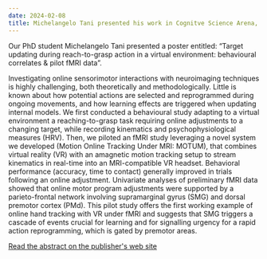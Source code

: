 ```yaml
---
date: 2024-02-08
title: Michelangelo Tani presented his work in Cognitve Science Arena, Brixen, Italy.
---
```

Our PhD student Michelangelo Tani presented a poster entitled: “Target updating during reach-to-grasp action in a virtual environment: behavioural correlates & pilot fMRI data”.

Investigating online sensorimotor interactions with neuroimaging techniques is highly challenging, both theoretically and methodologically. Little is known about how potential actions are selected and reprogrammed during ongoing movements, and how learning effects are triggered when updating internal models. We first conducted a behavioural study adapting to a virtual environment a reaching-to-grasp task requiring online adjustments to a changing target, while recording kinematics and psychophysiological measures (HRV). Then, we piloted an fMRI study leveraging a novel system we developed (Motion Online Tracking Under MRI: MOTUM), that combines virtual reality (VR) with an amagnetic motion tracking setup to stream kinematics in real-time into an MRI-compatible VR headset. Behavioral performance (accuracy, time to contact) generally improved in trials following an online adjustment. Univariate analyses of preliminary fMRI data showed that online motor program adjustments were supported by a parieto-frontal network involving supramarginal gyrus (SMG) and dorsal premotor cortex (PMd). This pilot study offers the first working example of online hand tracking with VR under fMRI and suggests that SMG triggers a cascade of events crucial for learning and for signalling urgency for a rapid action reprogramming, which is gated by premotor areas.

[Read the abstract on the publisher's web site](https://iris.uniroma1.it/handle/11573/1701491)